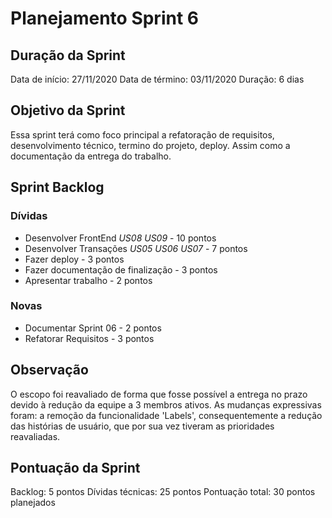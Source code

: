 # Planejamento Sprint 6
## Duração da Sprint
Data de início: 27/11/2020
Data de término: 03/11/2020
Duração: 6 dias

## Objetivo da Sprint
Essa sprint terá como foco principal a refatoração de requisitos, desenvolvimento técnico,
termino do projeto, deploy. Assim como a documentação da entrega do trabalho.

## Sprint Backlog

### Dívidas
- Desenvolver FrontEnd _US08_ _US09_ - 10 pontos
- Desenvolver Transações _US05_ _US06_ _US07_ - 7 pontos
- Fazer deploy - 3 pontos
- Fazer documentação de finalização - 3 pontos
- Apresentar trabalho - 2 pontos

### Novas
- Documentar Sprint 06 - 2 pontos
- Refatorar Requisitos - 3 pontos

## Observação
O escopo foi reavaliado de forma que fosse possível a entrega no prazo
devido à redução da equipe a 3 membros ativos. As mudanças expressivas
foram: a remoção da funcionalidade 'Labels', consequentemente a redução 
das histórias de usuário, que por sua vez tiveram as prioridades reavaliadas.


## Pontuação da Sprint
Backlog: 5 pontos
Dívidas técnicas: 25 pontos
Pontuação total: 30 pontos planejados